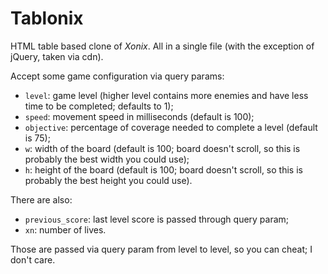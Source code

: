# Tablonix

HTML table based clone of *Xonix*.  All in a single file (with the exception of jQuery, taken via cdn).

Accept some game configuration via query params:
* `level`: game level (higher level contains more enemies and have less time to be completed; defaults to 1);
* `speed`: movement speed in milliseconds (default is 100);
* `objective`: percentage of coverage needed to complete a level (default is 75);
* `w`: width of the board (default is 100; board doesn't scroll, so this is probably the best width you could use);
* `h`: height of the board (default is 100; board doesn't scroll, so this is probably the best height you could use).

There are also:
* `previous_score`: last level score is passed through query param;
* `xn`: number of lives.

Those are passed via query param from level to level, so you can cheat; I don't care.